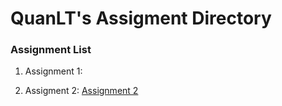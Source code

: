 # QuanLT's Assigment Directory

### Assignment List
1. Assignment 1:

2. Assigment 2: [Assignment 2](https://github.com/FASTTRACKSE/FFSE1704_LP3/blob/master/Assignments/xuanky/Assignment_PHP2.php)